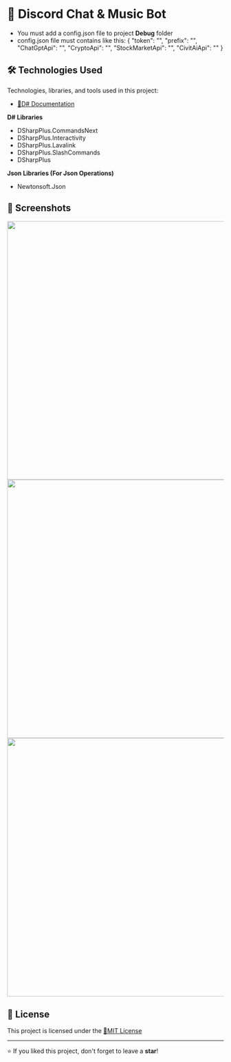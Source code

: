 # 📌 Discord Chat & Music Bot
- You must add a config.json file to project **Debug** folder 
- config.json file must contains like this: 
{
    "token": "",
    "prefix": "",
    "ChatGptApi": "",
    "CryptoApi": "",
    "StockMarketApi": "",
    "CivitAiApi": ""
}

## 🛠 Technologies Used

Technologies, libraries, and tools used in this project:

- [🔹D# Documentation](https://dsharpplus.github.io/DSharpPlus/articles/basics/first_bot.html)

**D# Libraries**
- DSharpPlus.CommandsNext
- DSharpPlus.Interactivity
- DSharpPlus.Lavalink
- DSharpPlus.SlashCommands
- DSharpPlus
 
**Json Libraries (For Json Operations)**
- Newtonsoft.Json

## 📸 Screenshots

<img src="https://github.com/user-attachments/assets/0ea6d035-42c1-4b4b-a3e2-d11c51b34778" width="600">
<img src="https://github.com/user-attachments/assets/b9f5fd4f-07ff-4c4e-9307-0728373e8cbc" width="600">
<img src="https://github.com/user-attachments/assets/628a209e-23e4-46bb-af77-dd8cf70ed94a" width="600">

## 📄 License

This project is licensed under the [🔹MIT License](https://github.com/Cyberobo/Discord-Chat-and-Music-Bot/blob/main/License.txt)

---

⭐ If you liked this project, don't forget to leave a **star**!
